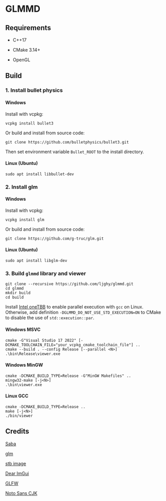 # GLMMD

## Requirements

+ C++17

+ CMake 3.14+

+ OpenGL

## Build

### 1. Install bullet physics

#### Windows

Install with vcpkg:

```shell
vcpkg install bullet3
```

Or build and install from source code:

```
git clone https://github.com/bulletphysics/bullet3.git
```

Then set environment variable `Bullet_ROOT` to the install directory.

#### Linux (Ubuntu)

```shell
sudo apt install libbullet-dev
```

### 2. Install glm

#### Windows

Install with vcpkg:

```shell
vcpkg install glm
```

Or build and install from source code:

```shell
git clone https://github.com/g-truc/glm.git
```

#### Linux (Ubuntu)

```shell
sudo apt install libglm-dev
```

### 3. Build `glmmd` library and viewer

```shell
git clone --recursive https://github.com/ljghy/glmmd.git
cd glmmd
mkdir build
cd build
```

Install [Intel oneTBB](https://github.com/oneapi-src/oneTBB) to enable parallel execution with `gcc` on Linux. Otherwise, add definition `-DGLMMD_DO_NOT_USE_STD_EXECUTION=ON` to CMake to disable the use of `std::execution::par`.

#### Windows MSVC

```shell
cmake -G"Visual Studio 17 2022" [-DCMAKE_TOOLCHAIN_FILE="your_vcpkg_cmake_toolchain_file"] ..
cmake --build . --config Release [--parallel <N>]
.\bin\Release\viewer.exe
```

#### Windows MinGW

```shell
cmake -DCMAKE_BUILD_TYPE=Release -G"MinGW Makefiles" ..
mingw32-make [-j<N>]
.\bin\viewer.exe
```

#### Linux GCC

```shell
cmake -DCMAKE_BUILD_TYPE=Release ..
make [-j<N>]
./bin/viewer
```

## Credits

[Saba](https://github.com/benikabocha/saba)

[glm](https://github.com/g-truc/glm)

[stb image](https://github.com/nothings/stb)

[Dear ImGui](https://github.com/ocornut/imgui)

[GLFW](https://github.com/glfw/glfw)

[Noto Sans CJK](https://github.com/notofonts/noto-cjk)
